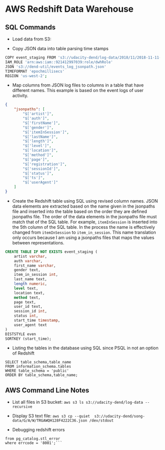 # AWS Redshift Data Warehouse

## SQL Commands

* Load data from S3:

* Copy JSON data into table parsing time stamps

```bash
COPY event_staging FROM 's3://udacity-dend/log-data/2018/11/2018-11-11-events.json'
IAM_ROLE 'arn:aws:iam::921412997039:role/dwhRole'
JSON 's3://dend-util/events_log_jsonpath.json' 
TIMEFORMAT 'epochmillisecs'
REGION 'us-west-2';
```

* Map columns from JSON log files to columns in a table that have different names.  This example is based on the event logs of user activity.  

```json
{
    "jsonpaths": [
        "$['artist']",
        "$['auth']",
        "$['firstName']",
        "$['gender']",
        "$['itemInSession']",
        "$['lastName']",
        "$['length']",
        "$['level']",
        "$['location']",
        "$['method']",
        "$['page']",
        "$['registration']",
        "$['sessionId']",
        "$['status']",
        "$['ts']",
        "$['userAgent']"
    ]
}
```

* Create the Redshift table using SQL using revised column names.  JSON data elements are extracted based on the name given in the jsonpaths file and inserted into the table based on the order they are defined jsonpaths file.  The order of the data elements in the jsonpaths file must match that of the SQL table.  For example, `itemInSession` is inserted into the 5th column of the SQL table.  In the process the name is effectively changed from `itemInSession` to `item_in_session`.  This name translation only occurs because I am using a jsonpaths files that maps the values between representations.  

```sql
CREATE TABLE IF NOT EXISTS event_staging (
    artist varchar,
    auth varchar,
    first_name varchar,
    gender text,
    item_in_session int,
    last_name text,
    length numeric,
    level text,
    location text,
    method text,
    page text,
    user_id text,
    session_id int,
    status int,
    start_time timestamp,
    user_agent text
)
DISTSTYLE even
SORTKEY (start_time);
```
* Listing the tables in the database using SQL since PSQL in not an option of Redshift

```
SELECT table_schema,table_name
FROM information_schema.tables
WHERE table_schema = 'public'
ORDER BY table_schema,table_name;
```


## AWS Command Line Notes

* List all files in S3 bucket: `aws s3 ls s3://udacity-dend/log-data --recursive`

* Display S3 text file: `aws s3 cp --quiet  s3://udacity-dend/song-data/G/A/W/TRGAWQH128F4222C36.json /dev/stdout`

* Debugging redshift errors

```select process, errcode, linenum as line, trim(error) as err
from pg_catalog.stl_error
where errcode = '8001';```
